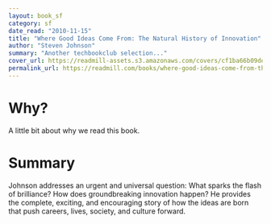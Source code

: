 ```yaml
---
layout: book_sf
category: sf
date_read: "2010-11-15"
title: "Where Good Ideas Come From: The Natural History of Innovation"
author: "Steven Johnson"
summary: "Another techbookclub selection..."
cover_url: https://readmill-assets.s3.amazonaws.com/covers/cf1ba66b09de27c253354484115135a7-original.png?1332518987
permalink_url: https://readmill.com/books/where-good-ideas-come-from-the-natural-history-of-innovation
---
```


# Why?
A little bit about why we read this book.

# Summary
Johnson addresses an urgent and universal question: What sparks the flash of brilliance? How does groundbreaking innovation happen? He provides the complete, exciting, and encouraging story of how the ideas are born that push careers, lives, society, and culture forward.
